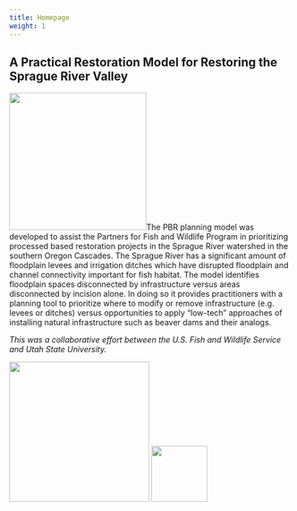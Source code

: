 ```yaml
---
title: Homepage
weight: 1
---
```


## A Practical Restoration Model for Restoring the Sprague River Valley

<img class="float-left" src="{{ site.baseurl }}/assets/images/PBR_LT_cc_250w.png" width="245">The PBR planning model was developed to assist the Partners for Fish and Wildlife Program in prioritizing processed based restoration projects in the Sprague River watershed in the southern Oregon Cascades. The Sprague River has a significant amount of floodplain levees and irrigation ditches which have disrupted floodplain and channel connectivity important for fish habitat. The model identifies floodplain spaces disconnected by infrastructure versus areas disconnected by incision alone. In doing so it provides practitioners with a planning tool to prioritize where to modify or remove infrastructure (e.g. levees or ditches) versus opportunities to apply “low-tech” approaches of installing natural infrastructure such as beaver dams and their analogs. 


*This was a collaborative effort between the U.S. Fish and Wildlife Service and Utah State University.*

<img src="{{ site.baseurl }}/assets/images/ETAL.png" width="250">
<img src="{{ site.baseurl }}/assets/images/US-FWS-logo.png" width="100">

